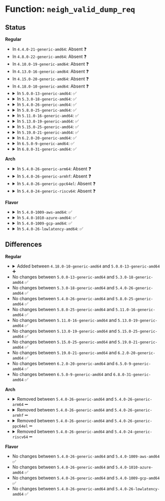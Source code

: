 # Function: <code>neigh_valid_dump_req</code>

## Status
<b>Regular</b>
<ul>
<li>
In <code>4.4.0-21-generic-amd64</code>: Absent ❓
</li>
<li>
In <code>4.8.0-22-generic-amd64</code>: Absent ❓
</li>
<li>
In <code>4.10.0-19-generic-amd64</code>: Absent ❓
</li>
<li>
In <code>4.13.0-16-generic-amd64</code>: Absent ❓
</li>
<li>
In <code>4.15.0-20-generic-amd64</code>: Absent ❓
</li>
<li>
In <code>4.18.0-10-generic-amd64</code>: Absent ❓
</li>
<li>
<details>
<summary>In <code>5.0.0-13-generic-amd64</code>: ✅</summary>

```c
int neigh_valid_dump_req(const struct nlmsghdr * nlh, bool strict_check, struct neigh_dump_filter * filter, struct netlink_ext_ack * extack)
```

```json
{
  "name": "neigh_valid_dump_req",
  "collision_type": "Unique Static",
  "inline_type": "No",
  "funcs": [
    {
      "addr": 18446744071588036592,
      "name": "neigh_valid_dump_req",
      "external": false,
      "loc": "net/core/neighbour.c:2619",
      "file": "net/core/neighbour.c",
      "inline": "seen, unknown",
      "caller_inline": [],
      "caller_func": [
        "net/core/neighbour.c:neigh_dump_info"
      ]
    }
  ],
  "symbols": [
    {
      "addr": 18446744071588036592,
      "name": "neigh_valid_dump_req",
      "section": ".text",
      "bind": "STB_LOCAL",
      "size": 406
    }
  ]
}
```
</details>
</li>
<li>
<details>
<summary>In <code>5.3.0-18-generic-amd64</code>: ✅</summary>

```c
int neigh_valid_dump_req(const struct nlmsghdr * nlh, bool strict_check, struct neigh_dump_filter * filter, struct netlink_ext_ack * extack)
```

```json
{
  "name": "neigh_valid_dump_req",
  "collision_type": "Unique Static",
  "inline_type": "No",
  "funcs": [
    {
      "addr": 18446744071588348256,
      "name": "neigh_valid_dump_req",
      "external": false,
      "loc": "net/core/neighbour.c:2640",
      "file": "net/core/neighbour.c",
      "inline": "seen, unknown",
      "caller_inline": [],
      "caller_func": [
        "net/core/neighbour.c:neigh_dump_info"
      ]
    }
  ],
  "symbols": [
    {
      "addr": 18446744071588348256,
      "name": "neigh_valid_dump_req",
      "section": ".text",
      "bind": "STB_LOCAL",
      "size": 400
    }
  ]
}
```
</details>
</li>
<li>
<details>
<summary>In <code>5.4.0-26-generic-amd64</code>: ✅</summary>

```c
int neigh_valid_dump_req(const struct nlmsghdr * nlh, bool strict_check, struct neigh_dump_filter * filter, struct netlink_ext_ack * extack)
```

```json
{
  "name": "neigh_valid_dump_req",
  "collision_type": "Unique Static",
  "inline_type": "No",
  "funcs": [
    {
      "addr": 18446744071588554704,
      "name": "neigh_valid_dump_req",
      "external": false,
      "loc": "net/core/neighbour.c:2637",
      "file": "net/core/neighbour.c",
      "inline": "seen, unknown",
      "caller_inline": [],
      "caller_func": [
        "net/core/neighbour.c:neigh_dump_info"
      ]
    }
  ],
  "symbols": [
    {
      "addr": 18446744071588554704,
      "name": "neigh_valid_dump_req",
      "section": ".text",
      "bind": "STB_LOCAL",
      "size": 400
    }
  ]
}
```
</details>
</li>
<li>
<details>
<summary>In <code>5.8.0-25-generic-amd64</code>: ✅</summary>

```c
int neigh_valid_dump_req(const struct nlmsghdr * nlh, bool strict_check, struct neigh_dump_filter * filter, struct netlink_ext_ack * extack)
```

```json
{
  "name": "neigh_valid_dump_req",
  "collision_type": "Unique Static",
  "inline_type": "No",
  "funcs": [
    {
      "addr": 18446744071589406896,
      "name": "neigh_valid_dump_req",
      "external": false,
      "loc": "net/core/neighbour.c:2641",
      "file": "net/core/neighbour.c",
      "inline": "seen, unknown",
      "caller_inline": [],
      "caller_func": [
        "net/core/neighbour.c:neigh_dump_info"
      ]
    }
  ],
  "symbols": [
    {
      "addr": 18446744071589406896,
      "name": "neigh_valid_dump_req",
      "section": ".text",
      "bind": "STB_LOCAL",
      "size": 402
    }
  ]
}
```
</details>
</li>
<li>
<details>
<summary>In <code>5.11.0-16-generic-amd64</code>: ✅</summary>

```c
int neigh_valid_dump_req(const struct nlmsghdr * nlh, bool strict_check, struct neigh_dump_filter * filter, struct netlink_ext_ack * extack)
```

```json
{
  "name": "neigh_valid_dump_req",
  "collision_type": "Unique Static",
  "inline_type": "No",
  "funcs": [
    {
      "addr": 18446744071589407744,
      "name": "neigh_valid_dump_req",
      "external": false,
      "loc": "net/core/neighbour.c:2643",
      "file": "net/core/neighbour.c",
      "inline": "seen, unknown",
      "caller_inline": [],
      "caller_func": [
        "net/core/neighbour.c:neigh_dump_info"
      ]
    }
  ],
  "symbols": [
    {
      "addr": 18446744071589407744,
      "name": "neigh_valid_dump_req",
      "section": ".text",
      "bind": "STB_LOCAL",
      "size": 402
    }
  ]
}
```
</details>
</li>
<li>
<details>
<summary>In <code>5.13.0-19-generic-amd64</code>: ✅</summary>

```c
int neigh_valid_dump_req(const struct nlmsghdr * nlh, bool strict_check, struct neigh_dump_filter * filter, struct netlink_ext_ack * extack)
```

```json
{
  "name": "neigh_valid_dump_req",
  "collision_type": "Unique Static",
  "inline_type": "No",
  "funcs": [
    {
      "addr": 18446744071589306512,
      "name": "neigh_valid_dump_req",
      "external": false,
      "loc": "net/core/neighbour.c:2647",
      "file": "net/core/neighbour.c",
      "inline": "seen, unknown",
      "caller_inline": [],
      "caller_func": [
        "net/core/neighbour.c:neigh_dump_info"
      ]
    }
  ],
  "symbols": [
    {
      "addr": 18446744071589306512,
      "name": "neigh_valid_dump_req",
      "section": ".text",
      "bind": "STB_LOCAL",
      "size": 473
    }
  ]
}
```
</details>
</li>
<li>
<details>
<summary>In <code>5.15.0-25-generic-amd64</code>: ✅</summary>

```c
int neigh_valid_dump_req(const struct nlmsghdr * nlh, bool strict_check, struct neigh_dump_filter * filter, struct netlink_ext_ack * extack)
```

```json
{
  "name": "neigh_valid_dump_req",
  "collision_type": "Unique Static",
  "inline_type": "No",
  "funcs": [
    {
      "addr": 18446744071590034928,
      "name": "neigh_valid_dump_req",
      "external": false,
      "loc": "net/core/neighbour.c:2654",
      "file": "net/core/neighbour.c",
      "inline": "seen, unknown",
      "caller_inline": [],
      "caller_func": [
        "net/core/neighbour.c:neigh_dump_info"
      ]
    }
  ],
  "symbols": [
    {
      "addr": 18446744071590034928,
      "name": "neigh_valid_dump_req",
      "section": ".text",
      "bind": "STB_LOCAL",
      "size": 577
    }
  ]
}
```
</details>
</li>
<li>
<details>
<summary>In <code>5.19.0-21-generic-amd64</code>: ✅</summary>

```c
int neigh_valid_dump_req(const struct nlmsghdr * nlh, bool strict_check, struct neigh_dump_filter * filter, struct netlink_ext_ack * extack)
```

```json
{
  "name": "neigh_valid_dump_req",
  "collision_type": "Unique Static",
  "inline_type": "No",
  "funcs": [
    {
      "addr": 18446744071591576112,
      "name": "neigh_valid_dump_req",
      "external": false,
      "loc": "net/core/neighbour.c:2756",
      "file": "net/core/neighbour.c",
      "inline": "seen, unknown",
      "caller_inline": [],
      "caller_func": [
        "net/core/neighbour.c:neigh_dump_info"
      ]
    }
  ],
  "symbols": [
    {
      "addr": 18446744071591576112,
      "name": "neigh_valid_dump_req",
      "section": ".text",
      "bind": "STB_LOCAL",
      "size": 509
    }
  ]
}
```
</details>
</li>
<li>
<details>
<summary>In <code>6.2.0-20-generic-amd64</code>: ✅</summary>

```c
int neigh_valid_dump_req(const struct nlmsghdr * nlh, bool strict_check, struct neigh_dump_filter * filter, struct netlink_ext_ack * extack)
```

```json
{
  "name": "neigh_valid_dump_req",
  "collision_type": "Unique Static",
  "inline_type": "No",
  "funcs": [
    {
      "addr": 18446744071593355360,
      "name": "neigh_valid_dump_req",
      "external": false,
      "loc": "net/core/neighbour.c:2805",
      "file": "net/core/neighbour.c",
      "inline": "seen, unknown",
      "caller_inline": [],
      "caller_func": [
        "net/core/neighbour.c:neigh_dump_info"
      ]
    }
  ],
  "symbols": [
    {
      "addr": 18446744071593355360,
      "name": "neigh_valid_dump_req",
      "section": ".text",
      "bind": "STB_LOCAL",
      "size": 509
    }
  ]
}
```
</details>
</li>
<li>
<details>
<summary>In <code>6.5.0-9-generic-amd64</code>: ✅</summary>

```c
int neigh_valid_dump_req(const struct nlmsghdr * nlh, bool strict_check, struct neigh_dump_filter * filter, struct netlink_ext_ack * extack)
```

```json
{
  "name": "neigh_valid_dump_req",
  "collision_type": "Unique Static",
  "inline_type": "No",
  "funcs": [
    {
      "addr": 18446744071593817744,
      "name": "neigh_valid_dump_req",
      "external": false,
      "loc": "net/core/neighbour.c:2784",
      "file": "net/core/neighbour.c",
      "inline": "seen, unknown",
      "caller_inline": [],
      "caller_func": [
        "net/core/neighbour.c:neigh_dump_info"
      ]
    }
  ],
  "symbols": [
    {
      "addr": 18446744071593817744,
      "name": "neigh_valid_dump_req",
      "section": ".text",
      "bind": "STB_LOCAL",
      "size": 509
    }
  ]
}
```
</details>
</li>
<li>
<details>
<summary>In <code>6.8.0-31-generic-amd64</code>: ✅</summary>

```c
int neigh_valid_dump_req(const struct nlmsghdr * nlh, bool strict_check, struct neigh_dump_filter * filter, struct netlink_ext_ack * extack)
```

```json
{
  "name": "neigh_valid_dump_req",
  "collision_type": "Unique Static",
  "inline_type": "No",
  "funcs": [
    {
      "addr": 18446744071594599232,
      "name": "neigh_valid_dump_req",
      "external": false,
      "loc": "net/core/neighbour.c:2796",
      "file": "net/core/neighbour.c",
      "inline": "seen, unknown",
      "caller_inline": [],
      "caller_func": [
        "net/core/neighbour.c:neigh_dump_info"
      ]
    }
  ],
  "symbols": [
    {
      "addr": 18446744071594599232,
      "name": "neigh_valid_dump_req",
      "section": ".text",
      "bind": "STB_LOCAL",
      "size": 509
    }
  ]
}
```
</details>
</li>
</ul>
<b>Arch</b>
<ul>
<li>
<details>
<summary>In <code>5.4.0-26-generic-arm64</code>: Absent ❓</summary>

```json
{
  "name": "neigh_valid_dump_req",
  "collision_type": "Unique Static",
  "inline_type": "Selective",
  "funcs": [
    {
      "addr": 18446603336502092192,
      "name": "neigh_valid_dump_req",
      "external": false,
      "loc": "net/core/neighbour.c:2637",
      "file": "net/core/neighbour.c",
      "inline": "not declared, inlined",
      "caller_inline": [],
      "caller_func": [
        "net/core/neighbour.c:neigh_dump_info"
      ]
    }
  ],
  "symbols": [
    {
      "addr": 18446603336502092192,
      "name": "neigh_valid_dump_req.isra.0",
      "section": ".text",
      "bind": "STB_LOCAL",
      "size": 508
    }
  ]
}
```
</details>
</li>
<li>
<details>
<summary>In <code>5.4.0-26-generic-armhf</code>: Absent ❓</summary>

```json
{
  "name": "neigh_valid_dump_req",
  "collision_type": "Unique Static",
  "inline_type": "Full",
  "funcs": [
    {
      "addr": 3234855732,
      "name": "neigh_valid_dump_req",
      "external": false,
      "loc": "net/core/neighbour.c:2637",
      "file": "net/core/neighbour.c",
      "inline": "not declared, inlined",
      "caller_inline": [
        "net/core/neighbour.c:neigh_dump_info"
      ],
      "caller_func": []
    }
  ],
  "symbols": []
}
```
</details>
</li>
<li>
<details>
<summary>In <code>5.4.0-26-generic-ppc64el</code>: Absent ❓</summary>

```json
{
  "name": "neigh_valid_dump_req",
  "collision_type": "Unique Static",
  "inline_type": "Selective",
  "funcs": [
    {
      "addr": 13835058055295551920,
      "name": "neigh_valid_dump_req",
      "external": false,
      "loc": "net/core/neighbour.c:2637",
      "file": "net/core/neighbour.c",
      "inline": "not declared, inlined",
      "caller_inline": [],
      "caller_func": [
        "net/core/neighbour.c:neigh_dump_info"
      ]
    }
  ],
  "symbols": [
    {
      "addr": 13835058055295551920,
      "name": "neigh_valid_dump_req.isra.0",
      "section": ".text",
      "bind": "STB_LOCAL",
      "size": 640
    }
  ]
}
```
</details>
</li>
<li>
<details>
<summary>In <code>5.4.0-24-generic-riscv64</code>: Absent ❓</summary>

```json
{
  "name": "neigh_valid_dump_req",
  "collision_type": "Unique Static",
  "inline_type": "Selective",
  "funcs": [
    {
      "addr": 18446743936278367826,
      "name": "neigh_valid_dump_req",
      "external": false,
      "loc": "net/core/neighbour.c:2637",
      "file": "net/core/neighbour.c",
      "inline": "not declared, inlined",
      "caller_inline": [],
      "caller_func": [
        "net/core/neighbour.c:neigh_dump_info"
      ]
    }
  ],
  "symbols": [
    {
      "addr": 18446743936278367826,
      "name": "neigh_valid_dump_req.isra.0",
      "section": ".text",
      "bind": "STB_LOCAL",
      "size": 336
    }
  ]
}
```
</details>
</li>
</ul>
<b>Flavor</b>
<ul>
<li>
<details>
<summary>In <code>5.4.0-1009-aws-amd64</code>: ✅</summary>

```c
int neigh_valid_dump_req(const struct nlmsghdr * nlh, bool strict_check, struct neigh_dump_filter * filter, struct netlink_ext_ack * extack)
```

```json
{
  "name": "neigh_valid_dump_req",
  "collision_type": "Unique Static",
  "inline_type": "No",
  "funcs": [
    {
      "addr": 18446744071588161440,
      "name": "neigh_valid_dump_req",
      "external": false,
      "loc": "net/core/neighbour.c:2637",
      "file": "net/core/neighbour.c",
      "inline": "seen, unknown",
      "caller_inline": [],
      "caller_func": [
        "net/core/neighbour.c:neigh_dump_info"
      ]
    }
  ],
  "symbols": [
    {
      "addr": 18446744071588161440,
      "name": "neigh_valid_dump_req",
      "section": ".text",
      "bind": "STB_LOCAL",
      "size": 400
    }
  ]
}
```
</details>
</li>
<li>
<details>
<summary>In <code>5.4.0-1010-azure-amd64</code>: ✅</summary>

```c
int neigh_valid_dump_req(const struct nlmsghdr * nlh, bool strict_check, struct neigh_dump_filter * filter, struct netlink_ext_ack * extack)
```

```json
{
  "name": "neigh_valid_dump_req",
  "collision_type": "Unique Static",
  "inline_type": "No",
  "funcs": [
    {
      "addr": 18446744071587874272,
      "name": "neigh_valid_dump_req",
      "external": false,
      "loc": "net/core/neighbour.c:2637",
      "file": "net/core/neighbour.c",
      "inline": "seen, unknown",
      "caller_inline": [],
      "caller_func": [
        "net/core/neighbour.c:neigh_dump_info"
      ]
    }
  ],
  "symbols": [
    {
      "addr": 18446744071587874272,
      "name": "neigh_valid_dump_req",
      "section": ".text",
      "bind": "STB_LOCAL",
      "size": 400
    }
  ]
}
```
</details>
</li>
<li>
<details>
<summary>In <code>5.4.0-1009-gcp-amd64</code>: ✅</summary>

```c
int neigh_valid_dump_req(const struct nlmsghdr * nlh, bool strict_check, struct neigh_dump_filter * filter, struct netlink_ext_ack * extack)
```

```json
{
  "name": "neigh_valid_dump_req",
  "collision_type": "Unique Static",
  "inline_type": "No",
  "funcs": [
    {
      "addr": 18446744071588493264,
      "name": "neigh_valid_dump_req",
      "external": false,
      "loc": "net/core/neighbour.c:2637",
      "file": "net/core/neighbour.c",
      "inline": "seen, unknown",
      "caller_inline": [],
      "caller_func": [
        "net/core/neighbour.c:neigh_dump_info"
      ]
    }
  ],
  "symbols": [
    {
      "addr": 18446744071588493264,
      "name": "neigh_valid_dump_req",
      "section": ".text",
      "bind": "STB_LOCAL",
      "size": 400
    }
  ]
}
```
</details>
</li>
<li>
<details>
<summary>In <code>5.4.0-26-lowlatency-amd64</code>: ✅</summary>

```c
int neigh_valid_dump_req(const struct nlmsghdr * nlh, bool strict_check, struct neigh_dump_filter * filter, struct netlink_ext_ack * extack)
```

```json
{
  "name": "neigh_valid_dump_req",
  "collision_type": "Unique Static",
  "inline_type": "No",
  "funcs": [
    {
      "addr": 18446744071588630784,
      "name": "neigh_valid_dump_req",
      "external": false,
      "loc": "net/core/neighbour.c:2637",
      "file": "net/core/neighbour.c",
      "inline": "seen, unknown",
      "caller_inline": [],
      "caller_func": [
        "net/core/neighbour.c:neigh_dump_info"
      ]
    }
  ],
  "symbols": [
    {
      "addr": 18446744071588630784,
      "name": "neigh_valid_dump_req",
      "section": ".text",
      "bind": "STB_LOCAL",
      "size": 400
    }
  ]
}
```
</details>
</li>
</ul>

## Differences
<b>Regular</b>
<ul>
<li>
<details>
<summary>Added between <code>4.18.0-10-generic-amd64</code> and <code>5.0.0-13-generic-amd64</code> ➕</summary>

```c
int neigh_valid_dump_req(const struct nlmsghdr * nlh, bool strict_check, struct neigh_dump_filter * filter, struct netlink_ext_ack * extack)
```
</details>
</li>
<li>
No changes between <code>5.0.0-13-generic-amd64</code> and <code>5.3.0-18-generic-amd64</code> ✅
</li>
<li>
No changes between <code>5.3.0-18-generic-amd64</code> and <code>5.4.0-26-generic-amd64</code> ✅
</li>
<li>
No changes between <code>5.4.0-26-generic-amd64</code> and <code>5.8.0-25-generic-amd64</code> ✅
</li>
<li>
No changes between <code>5.8.0-25-generic-amd64</code> and <code>5.11.0-16-generic-amd64</code> ✅
</li>
<li>
No changes between <code>5.11.0-16-generic-amd64</code> and <code>5.13.0-19-generic-amd64</code> ✅
</li>
<li>
No changes between <code>5.13.0-19-generic-amd64</code> and <code>5.15.0-25-generic-amd64</code> ✅
</li>
<li>
No changes between <code>5.15.0-25-generic-amd64</code> and <code>5.19.0-21-generic-amd64</code> ✅
</li>
<li>
No changes between <code>5.19.0-21-generic-amd64</code> and <code>6.2.0-20-generic-amd64</code> ✅
</li>
<li>
No changes between <code>6.2.0-20-generic-amd64</code> and <code>6.5.0-9-generic-amd64</code> ✅
</li>
<li>
No changes between <code>6.5.0-9-generic-amd64</code> and <code>6.8.0-31-generic-amd64</code> ✅
</li>
</ul>
<b>Arch</b>
<ul>
<li>
<details>
<summary>Removed between <code>5.4.0-26-generic-amd64</code> and <code>5.4.0-26-generic-arm64</code> ➖</summary>

```c
int neigh_valid_dump_req(const struct nlmsghdr * nlh, bool strict_check, struct neigh_dump_filter * filter, struct netlink_ext_ack * extack)
```
</details>
</li>
<li>
<details>
<summary>Removed between <code>5.4.0-26-generic-amd64</code> and <code>5.4.0-26-generic-armhf</code> ➖</summary>

```c
int neigh_valid_dump_req(const struct nlmsghdr * nlh, bool strict_check, struct neigh_dump_filter * filter, struct netlink_ext_ack * extack)
```
</details>
</li>
<li>
<details>
<summary>Removed between <code>5.4.0-26-generic-amd64</code> and <code>5.4.0-26-generic-ppc64el</code> ➖</summary>

```c
int neigh_valid_dump_req(const struct nlmsghdr * nlh, bool strict_check, struct neigh_dump_filter * filter, struct netlink_ext_ack * extack)
```
</details>
</li>
<li>
<details>
<summary>Removed between <code>5.4.0-26-generic-amd64</code> and <code>5.4.0-24-generic-riscv64</code> ➖</summary>

```c
int neigh_valid_dump_req(const struct nlmsghdr * nlh, bool strict_check, struct neigh_dump_filter * filter, struct netlink_ext_ack * extack)
```
</details>
</li>
</ul>
<b>Flavor</b>
<ul>
<li>
No changes between <code>5.4.0-26-generic-amd64</code> and <code>5.4.0-1009-aws-amd64</code> ✅
</li>
<li>
No changes between <code>5.4.0-26-generic-amd64</code> and <code>5.4.0-1010-azure-amd64</code> ✅
</li>
<li>
No changes between <code>5.4.0-26-generic-amd64</code> and <code>5.4.0-1009-gcp-amd64</code> ✅
</li>
<li>
No changes between <code>5.4.0-26-generic-amd64</code> and <code>5.4.0-26-lowlatency-amd64</code> ✅
</li>
</ul>
